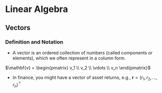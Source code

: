 # Linear Algebra

## Vectors

### Definition and Notation

- A vector is an ordered collection of numbers (called components or elements), which we often represent in a column form.

$\mathbf{v} = \begin{pmatrix} v_1 \\ v_2 \\ \vdots \\ v_n \end{pmatrix}$

- In finance, you might have a vector of asset returns, e.g., $\mathbf{r} = (r_1, r_2, \ldots, r_n)^\top$



